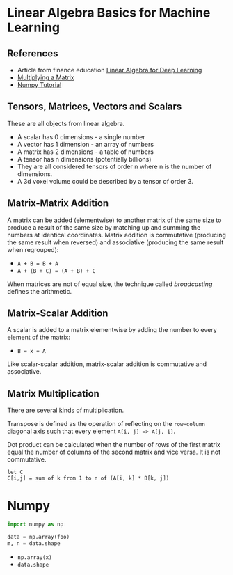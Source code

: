 # Linear Algebra Basics for Machine Learning

## References

* Article from finance education [Linear Algebra for Deep Learning](https://www.quantstart.com/articles/matrix-algebra-linear-algebra-for-deep-learning-part-2/)
* [Multiplying a Matrix](https://www.mathsisfun.com/algebra/matrix-multiplying.html)
* [Numpy Tutorial](https://numpy.org/doc/stable/user/absolute_beginners.html)

## Tensors, Matrices, Vectors and Scalars

These are all objects from linear algebra. 

* A scalar has 0 dimensions - a single number
* A vector has 1 dimension - an array of numbers
* A matrix has 2 dimensions - a table of numbers
* A tensor has n dimensions (potentially billions)
* They are all considered tensors of order n where n is the number of dimensions.
* A 3d voxel volume could be described by a tensor of order 3.

## Matrix-Matrix Addition

A matrix can be added (elementwise) to another matrix of the same size to produce a result of the same size by matching up and summing the numbers at identical coordinates. Matrix addition is commutative (producing the same result when reversed) and associative (producing the same result when regrouped):

* `A + B = B + A`
* `A + (B + C) = (A + B) + C`

When matrices are not of equal size, the technique called _broadcasting_ defines the arithmetic.

## Matrix-Scalar Addition

A scalar is added to a matrix elementwise by adding the number to every element of the matrix:

* `B = x + A`

Like scalar-scalar addition, matrix-scalar addition is commutative and associative.

## Matrix Multiplication

There are several kinds of multiplication.

Transpose is defined as the operation of reflecting on the `row=column` diagonal axis such that every element `A[i, j] => A[j, i]`.

Dot product can be calculated when the number of rows of the first matrix equal the number of columns of the second matrix and vice versa. It is not commutative.

```
let C
C[i,j] = sum of k from 1 to n of (A[i, k] * B[k, j])
```


# Numpy

```python
import numpy as np

data = np.array(foo)
m, n = data.shape

```
* `np.array(x)`
* `data.shape`